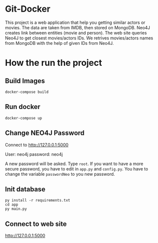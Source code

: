 # Git-Docker

This project is a web application that help you getting similar actors or movies.
The data are taken from IMDB, then stored on MongoDB.
Neo4J creates link between entities (movie and person).
The web site queries Neo4J to get closest movies/actors IDs.
We retrives movies/actors names from MongoDB with the help of given IDs from Neo4J.

# How the run the project

## Build Images

    docker-compose build
    
## Run docker

    docker-compose up
    
## Change NEO4J Password

Connect to http://127.0.0.1:5000

User: neo4j
password: neo4j

A new password will be asked. Type `root`.
If you want to have a more secure password, you have to edit in `app.py` and `config.py`.
You have to change the variable `passwordNeo` to you new password.

## Init database

    py install -r requirements.txt
    cd app
    py main.py
   
## Connect to web site

http://127.0.0.1:5000
